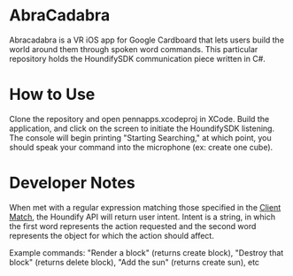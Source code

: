 # AbraCadabra
Abracadabra is a VR iOS app for Google Cardboard that lets users build the world around them through spoken word commands. This particular repository holds the HoundifySDK communication piece written in C#.

# How to Use
Clone the repository and open pennapps.xcodeproj in XCode. Build the application, and click on the screen to initiate the HoundifySDK listening. The console will begin printing "Starting Searching," at which point, you should speak your command into the microphone (ex: create one cube).

# Developer Notes
When met with a regular expression matching those specified in the [Client Match](https://github.com/FrancescoSTL/AbraCadabra/blob/master/pennapps/ProcessSpeech.m#L43), the Houndify API will return user intent. Intent is a string, in which the first word represents the action requested and the second word represents the object for which the action should affect.

Example commands: "Render a block" (returns create block),
"Destroy that block" (returns delete block),
"Add the sun" (returns create sun), etc
